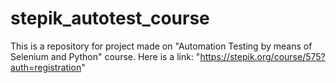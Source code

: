 # stepik_autotest_course

This is a repository for project made on "Automation Testing by means of Selenium and Python" course.
Here is a link: "https://stepik.org/course/575?auth=registration"